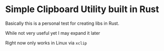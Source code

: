 # Simple Clipboard Utility built in Rust

Basically this is a personal test for creating libs in Rust.

While not very useful yet I may expand it later

Right now only works in Linux via `xclip`
